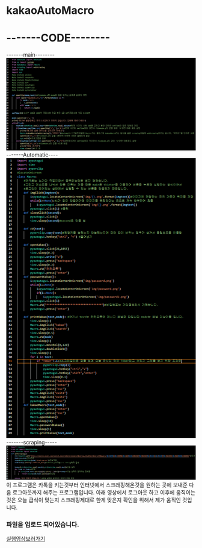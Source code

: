 # kakaoAutoMacro
<html>
  <body>
    <h1>-------CODE--------</h1>
    -------main--------<br>
    <img src="./githubMacro_img/main.png"><br>
    -------Automatic----<br>
    <img src="./githubMacro_img/Automatic.png"><br>
    -------scraping-----<br>
    <img src="./githubMacro_img/scraping.png"><br>
    이 프로그램은 카톡을 키는것부터 인터넷에서 스크래핑해온것을 원하는 곳에 보내준 다음 로그아웃까지 해주는 프로그램입니다.
    아래 영상에서 로그아웃 하고 이후에 움직이는 것은 오늘 급식이 맞는지 스크래핑제대로 한게 맞은지 확인을 위해서
    제가 움직인 것입니다.<br>
    <h3>파일을 업로드 되어있습니다.</h3>
    <a href="https://user-images.githubusercontent.com/88232976/164607475-e88feab9-2db1-4923-96fe-394171416657.mp4">실행영상보러가기</a>
  </body>
</html>


